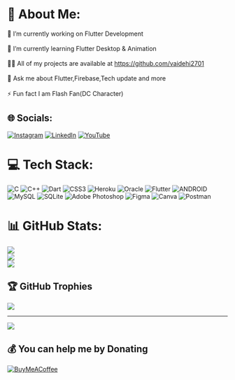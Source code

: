 # 💫 About Me:
🔭 I’m currently working on Flutter Development<br><br>🌱 I’m currently learning Flutter Desktop & Animation<br><br>👨‍💻 All of my projects are available at https://github.com/vaidehi2701<br><br>💬 Ask me about Flutter,Firebase,Tech update and more<br><br>⚡ Fun fact I am Flash Fan(DC Character)


## 🌐 Socials:
[![Instagram](https://img.shields.io/badge/Instagram-%23E4405F.svg?logo=Instagram&logoColor=white)](https://instagram.com/DevDiariesWithVee/) [![LinkedIn](https://img.shields.io/badge/LinkedIn-%230077B5.svg?logo=linkedin&logoColor=white)](https://linkedin.com/in/vaidehi-shah-a2102217a) [![YouTube](https://img.shields.io/badge/YouTube-%23FF0000.svg?logo=YouTube&logoColor=white)](https://youtube.com/@DevDiariesWithVee) 

# 💻 Tech Stack:
![C](https://img.shields.io/badge/c-%2300599C.svg?style=for-the-badge&logo=c&logoColor=white) ![C++](https://img.shields.io/badge/c++-%2300599C.svg?style=for-the-badge&logo=c%2B%2B&logoColor=white) ![Dart](https://img.shields.io/badge/dart-%230175C2.svg?style=for-the-badge&logo=dart&logoColor=white) ![CSS3](https://img.shields.io/badge/css3-%231572B6.svg?style=for-the-badge&logo=css3&logoColor=white) ![Heroku](https://img.shields.io/badge/heroku-%23430098.svg?style=for-the-badge&logo=heroku&logoColor=white) ![Oracle](https://img.shields.io/badge/Oracle-F80000?style=for-the-badge&logo=oracle&logoColor=white) ![Flutter](https://img.shields.io/badge/Flutter-%2302569B.svg?style=for-the-badge&logo=Flutter&logoColor=white) ![ANDROID](https://img.shields.io/badge/android-%2320232a.svg?style=for-the-badge&logo=android&logoColor=%a4c639) ![MySQL](https://img.shields.io/badge/mysql-%2300f.svg?style=for-the-badge&logo=mysql&logoColor=white) ![SQLite](https://img.shields.io/badge/sqlite-%2307405e.svg?style=for-the-badge&logo=sqlite&logoColor=white) ![Adobe Photoshop](https://img.shields.io/badge/adobephotoshop-%2331A8FF.svg?style=for-the-badge&logo=adobephotoshop&logoColor=white) 	![Figma](https://img.shields.io/badge/figma-%23F24E1E.svg?style=for-the-badge&logo=figma&logoColor=white) ![Canva](https://img.shields.io/badge/Canva-%2300C4CC.svg?style=for-the-badge&logo=Canva&logoColor=white) ![Postman](https://img.shields.io/badge/Postman-FF6C37?style=for-the-badge&logo=postman&logoColor=white)
# 📊 GitHub Stats:
![](https://github-readme-stats.vercel.app/api?username=vaidehi2701&theme=dark&hide_border=false&include_all_commits=false&count_private=false)<br/>
![](https://github-readme-streak-stats.herokuapp.com/?user=vaidehi2701&theme=dark&hide_border=false)<br/>
![](https://github-readme-stats.vercel.app/api/top-langs/?username=vaidehi2701&theme=dark&hide_border=false&include_all_commits=false&count_private=false&layout=compact)

## 🏆 GitHub Trophies
![](https://github-profile-trophy.vercel.app/?username=vaidehi2701&theme=radical&no-frame=false&no-bg=true&margin-w=4)

---
[![](https://visitcount.itsvg.in/api?id=vaidehi2701&icon=0&color=0)](https://visitcount.itsvg.in)

  ## 💰 You can help me by Donating
  [![BuyMeACoffee](https://img.shields.io/badge/Buy%20Me%20a%20Coffee-ffdd00?style=for-the-badge&logo=buy-me-a-coffee&logoColor=black)](https://buymeacoffee.com/vaidehiShah) 

  
<!-- Proudly created with GPRM ( https://gprm.itsvg.in ) -->
